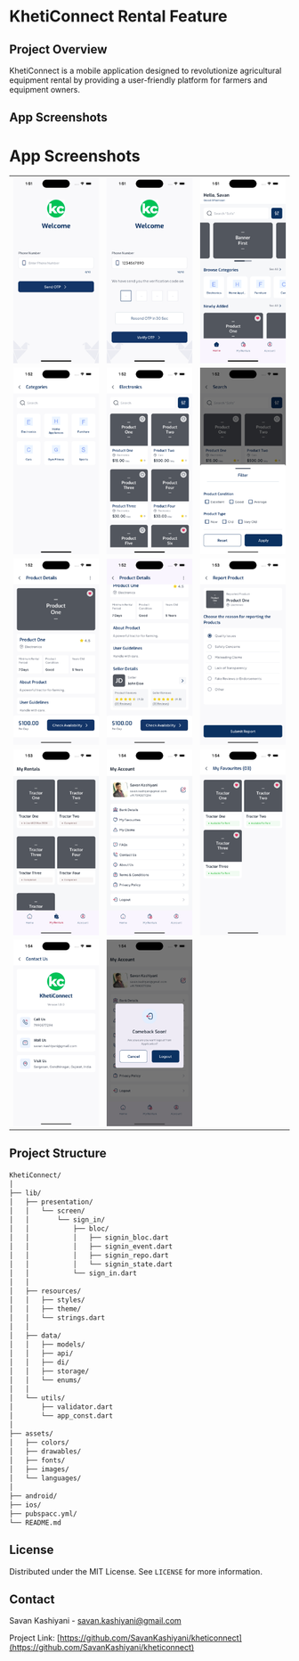 # KhetiConnect Rental Feature

## Project Overview
KhetiConnect is a mobile application designed to revolutionize agricultural equipment rental by providing a user-friendly platform for farmers and equipment owners.

## App Screenshots
# App Screenshots

<div align="center">
<table>
  <tr>
    <td align="center">
      <img src="screenshot/Simulator Screenshot - iPhone 15 Pro - 2024-11-24 at 13.51.23.png" width="250"/>
    </td>
    <td align="center">
      <img src="screenshot/Simulator Screenshot - iPhone 15 Pro - 2024-11-24 at 13.51.39.png" width="250"/>
    </td>
    <td align="center">
      <img src="screenshot/Simulator Screenshot - iPhone 15 Pro - 2024-11-24 at 13.51.50.png" width="250"/>
    </td>
  </tr>
  <tr>
    <td align="center">
      <img src="screenshot/Simulator Screenshot - iPhone 15 Pro - 2024-11-24 at 13.52.03.png" width="250"/>
    </td>
    <td align="center">
      <img src="screenshot/Simulator Screenshot - iPhone 15 Pro - 2024-11-24 at 13.52.15.png" width="250"/>
    </td>
    <td align="center">
      <img src="screenshot/Simulator Screenshot - iPhone 15 Pro - 2024-11-24 at 13.52.30.png" width="250"/>
    </td>
  </tr>
  <tr>
    <td align="center">
      <img src="screenshot/Simulator Screenshot - iPhone 15 Pro - 2024-11-24 at 13.52.54.png" width="250"/>
    </td>
    <td align="center">
      <img src="screenshot/Simulator Screenshot - iPhone 15 Pro - 2024-11-24 at 13.52.57.png" width="250"/>
    </td>
    <td align="center">
      <img src="screenshot/Simulator Screenshot - iPhone 15 Pro - 2024-11-24 at 13.53.09.png" width="250"/>
    </td>
  </tr>
  <tr>
    <td align="center">
      <img src="screenshot/Simulator Screenshot - iPhone 15 Pro - 2024-11-24 at 13.53.59.png" width="250"/>
    </td>
    <td align="center">
      <img src="screenshot/Simulator Screenshot - iPhone 15 Pro - 2024-11-24 at 13.54.21.png" width="250"/>
    </td>
    <td align="center">
      <img src="screenshot/Simulator Screenshot - iPhone 15 Pro - 2024-11-24 at 13.54.28.png" width="250"/>
    </td>
  </tr>
  <tr>
    <td align="center">
      <img src="screenshot/Simulator Screenshot - iPhone 15 Pro - 2024-11-24 at 13.54.35.png" width="250"/>
    </td>
    <td align="center">
      <img src="screenshot/Simulator Screenshot - iPhone 15 Pro - 2024-11-24 at 13.54.41.png" width="250"/>
    </td>
  </tr>
</table>
</div>

## Project Structure
```
KhetiConnect/
│
├── lib/
│   ├── presentation/
│   │   └── screen/
│   │       └── sign_in/
│   │           ├── bloc/
│   │           │   ├── signin_bloc.dart
│   │           │   ├── signin_event.dart
│   │           │   ├── signin_repo.dart
│   │           │   └── signin_state.dart
│   │           └── sign_in.dart
│   │
│   ├── resources/
│   │   ├── styles/
│   │   ├── theme/
│   │   └── strings.dart
│   │
│   ├── data/
│   │   ├── models/
│   │   ├── api/
│   │   ├── di/
│   │   ├── storage/
│   │   └── enums/
│   │
│   └── utils/
│       ├── validator.dart
│       └── app_const.dart
│
├── assets/
│   ├── colors/
│   ├── drawables/
│   ├── fonts/
│   ├── images/
│   └── languages/
│
├── android/
├── ios/
├── pubspacc.yml/
└── README.md
```

## License

Distributed under the MIT License. See `LICENSE` for more information.

## Contact

Savan Kashiyani - savan.kashiyani@gmail.com

Project Link: [https://github.com/SavanKashiyani/kheticonnect](https://github.com/SavanKashiyani/kheticonnect)
